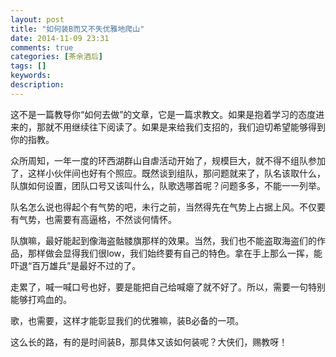 ```yaml
---
layout: post
title: "如何装B而又不失优雅地爬山"
date: 2014-11-09 23:31
comments: true
categories: [茶余酒后]
tags: []
keywords: 
description: 
---
```

这不是一篇教导你“如何去做”的文章，它是一篇求教文。如果是抱着学习的态度进来的，那就不用继续往下阅读了。如果是来给我们支招的，我们迫切希望能够得到你的指教。

众所周知，一年一度的环西湖群山自虐活动开始了，规模巨大，就不得不组队参加了，这样小伙伴间也好有个照应。既然谈到组队，那问题就来了，队名该取什么，队旗如何设置，团队口号又该叫什么，队歌选哪首呢？问题多多，不能一一列举。

队名怎么说也得起个有气势的吧，未行之前，当然得先在气势上占据上风。不仅要有气势，也需要有高逼格，不然谈何情怀。

<!--more-->
队旗嘛，最好能起到像海盗骷髅旗那样的效果。当然，我们也不能盗取海盗们的作品，那样做会显得我们很low，我们始终要有自己的特色。拿在手上那么一挥，能吓退“百万雄兵”是最好不过的了。

走累了，喊一喊口号也好，要是能把自己给喊瘪了就不好了。所以，需要一句特别能够打鸡血的。

歌，也需要，这样才能彰显我们的优雅嘛，装B必备的一项。

这么长的路，有的是时间装B，那具体又该如何装呢？大侠们，赐教呀！